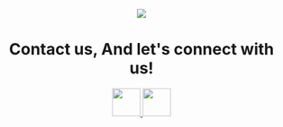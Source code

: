 <p align="center">
  <img src="https://capsule-render.vercel.app/api?type=waving&color=gradient&text=Hello!&height=100&section=header"/>
</p>

<h1 align="center">
  Contact us, And let's connect with us!
</h1>

<p align="center">
<a href="https://discord.com/users/1082930092730220545">
  <img height="50" src="https://static.vecteezy.com/system/resources/previews/006/892/625/non_2x/discord-logo-icon-editorial-free-vector.jpg"/>
</a>
<a href="https://twitter.com/aominehg">
  <img height="50" src="https://user-images.githubusercontent.com/46517096/166973395-19676cd8-f8ec-4abf-83ff-da8243505b82.png"/>
</a>
</p>
